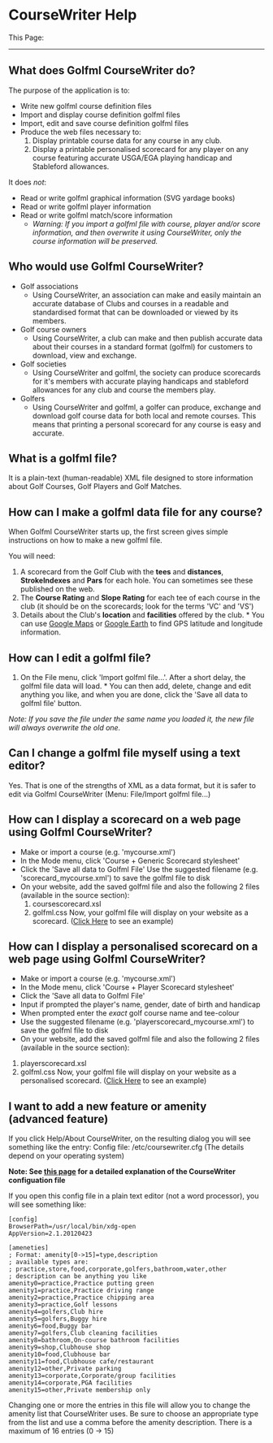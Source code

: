 # CourseWriter Help #
This Page: 

---

## What does Golfml CourseWriter do? ##

The purpose of the application is to:

  * Write new golfml course definition files
  * Import and display course definition golfml files
  * Import, edit and save course definition golfml files
  * Produce the web files necessary to:
    1. Display printable course data for any course in any club.
    1. Display a printable personalised scorecard for any player on any course featuring accurate USGA/EGA playing handicap and Stableford allowances.

It does _not_:

  * Read or write golfml graphical information (SVG yardage books)
  * Read or write golfml player information
  * Read or write golfml match/score information
    * _Warning: If you import a golfml file with course, player and/or score information, and then overwrite it using CourseWriter, only the course information will be preserved._
## Who would use Golfml CourseWriter? ##

  * Golf associations
    * Using CourseWriter, an association can make and easily maintain an accurate database of Clubs and courses in a readable and standardised format that can be downloaded or viewed by its members.
  * Golf course owners
    * Using CourseWriter, a club can make and then publish accurate data about their courses in a standard format (golfml) for customers to download, view and exchange.
  * Golf societies
    * Using CourseWriter and golfml, the society can produce scorecards for it's members with accurate playing handicaps and stableford allowances for any club and course the members play.
  * Golfers
    * Using CourseWriter and golfml, a golfer can produce, exchange and download golf course data for both local and remote courses.  This means that printing a personal scorecard for any course is easy and accurate.
## What is a golfml file? ##

It is a plain-text (human-readable) XML file designed to store information about Golf Courses, Golf Players and Golf Matches.

## How can I make a golfml data file for any course? ##

When Golfml CourseWriter starts up, the first screen gives simple instructions on how to make a new golfml file.

You will need:

  1. A scorecard from the Golf Club with the **tees** and **distances**, **StrokeIndexes** and **Pars** for each hole.  You can sometimes see these published on the web.
  1. The **Course Rating** and **Slope Rating** for each tee of each course in the club (it should be on the scorecards; look for the terms 'VC' and 'VS')
  1. Details about the Club's **location** and **facilities** offered by the club.
    * You can use [Google Maps](http://maps.google.com/) or [Google Earth](http://earth.google.com) to find GPS latitude and longitude information.

## How can I edit a golfml file? ##

  1. On the File menu, click 'Import golfml file...'.  After a short delay, the golfml file data will load.
    * You can then add, delete, change and edit anything you like, and when you are done, click the 'Save all data to golfml file' button.

_Note: If you save the file under the same name you loaded it, the new file will always overwrite the old one._

## Can I change a golfml file myself using a text editor? ##

Yes.  That is one of the strengths of XML as a data format, but it is safer to edit via Golfml CourseWriter (Menu: File/Import golfml file...)

## How can I display a scorecard on a web page using Golfml CourseWriter? ##

  * Make or import a course (e.g. 'mycourse.xml')
  * In the Mode menu, click 'Course + Generic Scorecard stylesheet'
  * Click the 'Save all data to Golfml File'  Use the suggested filename (e.g. 'scorecard\_mycourse.xml') to save the golfml file to disk
  * On your website, add the saved golfml file and also the following 2 files (available in the source section):
    1. coursescorecard.xsl
    1. golfml.css
Now, your golfml file will display on your website as a scorecard. ([Click Here](http://www.charcodelvalle.com/golfmlweb/files/scorecard_tenerife_abamagolf.xml) to see an example)

## How can I display a personalised scorecard on a web page using Golfml CourseWriter? ##

  * Make or import a course (e.g. 'mycourse.xml')
  * In the Mode menu, click 'Course + Player Scorecard stylesheet'
  * Click the 'Save all data to Golfml File'
  * Input if prompted the player's name, gender, date of birth and handicap
  * When prompted enter the _exact_ golf course name and tee-colour
  * Use the suggested filename (e.g. 'playerscorecard\_mycourse.xml') to save the golfml file to disk
  * On your website, add the saved golfml file and also the following 2 files (available in the source section):
  1. playerscorecard.xsl
  1. golfml.css
Now, your golfml file will display on your website as a personalised scorecard.  ([Click Here](http://www.charcodelvalle.com/golfmlweb/files/playerscorecard_tenerife_abamagolf.xml) to see an example)


## I want to add a new feature or amenity (advanced feature) ##
If you click Help/About CourseWriter, on the resulting dialog you will see something like the entry:
Config file: /etc/coursewriter.cfg
(The details depend on your operating system)

**Note: See [this page](CourseWriterConfig.md) for a detailed explanation of the CourseWriter configuation file**

If you open this config file in a plain text editor (not a word processor), you will see something like:
```
[config]
BrowserPath=/usr/local/bin/xdg-open
AppVersion=2.1.20120423

[ameneties]
; Format: amenity[0->15]=type,description
; available types are:
; practice,store,food,corporate,golfers,bathroom,water,other
; description can be anything you like
amenity0=practice,Practice putting green
amenity1=practice,Practice driving range
amenity2=practice,Practice chipping area
amenity3=practice,Golf lessons
amenity4=golfers,Club hire
amenity5=golfers,Buggy hire
amenity6=food,Buggy bar
amenity7=golfers,Club cleaning facilities
amenity8=bathroom,On-course bathroom facilities
amenity9=shop,Clubhouse shop
amenity10=food,Clubhouse bar
amenity11=food,Clubhouse cafe/restaurant
amenity12=other,Private parking
amenity13=corporate,Corporate/group facilities
amenity14=corporate,PGA facilities
amenity15=other,Private membership only
```
Changing one or more the entries in this file will allow you to change the amenity list that CourseWriter uses.
Be sure to choose an appropriate type from the list and use a comma before the amenity description.
There is a maximum of 16 entries (0 -> 15)